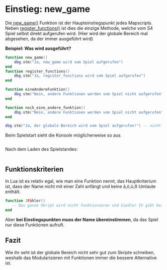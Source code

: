 # Einstieg: new_game

Die[ new_game()](../../library-functions/global-functions/new_game.md) Funktion ist der Haupteinstiegspunkt jedes Mapscripts. Neben [register_functions()](../../library-functions/global-functions/register_functions.md) ist dies die einzige Methode, welche vom S4 Spiel selbst direkt aufgerufen wird. (Hier wird der globale Bereich mal abgesehen, da der immer ausgeführt wird)



**Beispiel: Was wird ausgeführt?**

```lua
function new_game()
    dbg.stm("Ja, new_game wird vom Spiel aufgerufen")
end
function register_functions()
    dbg.stm("Ja, register_functions wird vom Spiel aufgerufen")
end

function eineAndereFunktion()
    dbg.stm("Nein, andere Funktionen werden vom Spiel nicht aufgerufen")
end

function noch_eine_andere_funktion()
    dbg.stm("Nein, andere Funktionen werden vom Spiel nicht aufgerufen")
end

dbg.stm("Ja, der globale Bereich wird vom Spiel aufgerufen!") -- nicht schön!!!
```

Beim Spielstart sieht die Konsole möglicherweise so aus

<figure><img src="https://web.archive.org/web/20200829133418im_/https://i.imgur.com/dUluw2S.png" alt=""><figcaption></figcaption></figure>

Nach dem Laden des Spielstandes:

<figure><img src="https://web.archive.org/web/20200829133418im_/https://i.imgur.com/8G8gZ5n.png" alt=""><figcaption></figcaption></figure>



## **Funktionskriterien**



In Lua ist es relativ egal, wie man eine Funktion nennt, das Hauptkriterium ist, dass der Name nicht mit einer Zahl anfängt und keine ä,ö,ü,ß Umlaute enthält.&#x20;

```lua
function 2Fähler() 
   -- Das ganze Skript wird nicht Funktionieren und Siedler IV gibt keine Fehlermeldung aus!
end
```

Aber **bei Einstiegspunkten muss der Name übereinstimmen**, da das Spiel nur diese Funktionen aufruft.

## **Fazit**

Wie ihr seht ist der globale Bereich nicht sehr gut zum Skripte schreiben, weshalb das Modularisieren mit Funktionen immer die bessere Alternative ist.
